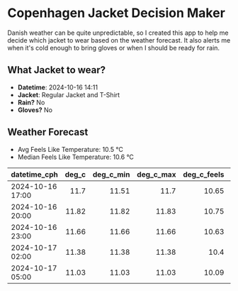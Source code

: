
# Copenhagen Jacket Decision Maker

Danish weather can be quite unpredictable, so I created this app to help me decide which jacket to wear based on the weather forecast. 
It also alerts me when it's cold enough to bring gloves or when I should be ready for rain.

## What Jacket to wear?

- **Datetime**: 2024-10-16 14:11
- **Jacket**: Regular Jacket and T-Shirt
- **Rain?** No
- **Gloves?** No

## Weather Forecast
- Avg Feels Like Temperature: 10.5 °C
- Median Feels Like Temperature: 10.6 °C

| datetime_cph     |   deg_c |   deg_c_min |   deg_c_max |   deg_c_feels | weather   | wind   | rain   |
|:-----------------|--------:|------------:|------------:|--------------:|:----------|:-------|:-------|
| 2024-10-16 17:00 |   11.7  |       11.51 |       11.7  |         10.65 | Clouds    | High   | None   |
| 2024-10-16 20:00 |   11.82 |       11.82 |       11.83 |         10.75 | Clouds    | High   | None   |
| 2024-10-16 23:00 |   11.66 |       11.66 |       11.66 |         10.63 | Clouds    | High   | None   |
| 2024-10-17 02:00 |   11.38 |       11.38 |       11.38 |         10.4  | Clouds    | High   | None   |
| 2024-10-17 05:00 |   11.03 |       11.03 |       11.03 |         10.09 | Clouds    | High   | None   |
        